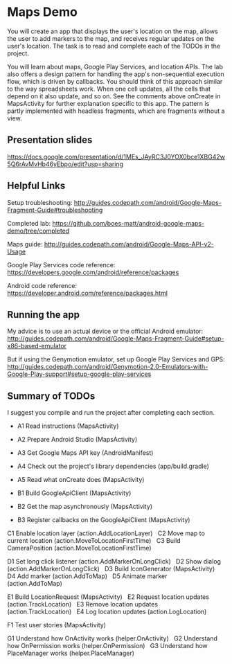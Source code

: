 # Maps Demo

 You will create an app that displays the user's location on the map,
 allows the user to add markers to the map, and receives regular updates
 on the user's location.  The task is to read and complete each of the
 TODOs in the project.

 You will learn about maps, Google Play Services, and location APIs.
 The lab also offers a design pattern for handling the app's non-sequential
 execution flow, which is driven by callbacks.  You should think of this
 approach similar to the way spreadsheets work.  When one cell updates, all
 the cells that depend on it also update, and so on. See the comments above
 onCreate in MapsActivity for further explanation specific to this app.  The
 pattern is partly implemented with headless fragments, which are fragments
 without a view.

## Presentation slides
 https://docs.google.com/presentation/d/1MEs_JAyRC3J0YOX0bce1XBG42w5Q6rAvMvHb46yEbpo/edit?usp=sharing

## Helpful Links
 Setup troubleshooting: http://guides.codepath.com/android/Google-Maps-Fragment-Guide#troubleshooting
 
 Completed lab: https://github.com/boes-matt/android-google-maps-demo/tree/completed

 Maps guide: http://guides.codepath.com/android/Google-Maps-API-v2-Usage

 Google Play Services code reference: https://developers.google.com/android/reference/packages

 Android code reference: https://developer.android.com/reference/packages.html

## Running the app
 My advice is to use an actual device or the official Android emulator:
 http://guides.codepath.com/android/Google-Maps-Fragment-Guide#setup-x86-based-emulator

 But if using the Genymotion emulator, set up Google Play Services and GPS:
 http://guides.codepath.com/android/Genymotion-2.0-Emulators-with-Google-Play-support#setup-google-play-services

## Summary of TODOs
 I suggest you compile and run the project after completing each section.

* A1 Read instructions (MapsActivity)
* A2 Prepare Android Studio (MapsActivity)
* A3 Get Google Maps API key (AndroidManifest)
* A4 Check out the project's library dependencies (app/build.gradle)
* A5 Read what onCreate does (MapsActivity)


* B1 Build GoogleApiClient (MapsActivity)&nbsp;
* B2 Get the map asynchronously (MapsActivity)&nbsp;
* B3 Register callbacks on the GoogleApiClient (MapsActivity)&nbsp;
&nbsp;


C1 Enable location layer (action.AddLocationLayer)&nbsp;&nbsp;
C2 Move map to current location (action.MoveToLocationFirstTime)&nbsp;&nbsp;
C3 Build CameraPosition (action.MoveToLocationFirstTime)&nbsp;&nbsp;
&nbsp;

D1 Set long click listener (action.AddMarkerOnLongClick)&nbsp;&nbsp;
D2 Show dialog (action.AddMarkerOnLongClick)&nbsp;&nbsp;
D3 Build IconGenerator (MapsActivity)&nbsp;&nbsp;
D4 Add marker (action.AddToMap)&nbsp;&nbsp;
D5 Animate marker (action.AddToMap)&nbsp;&nbsp;
&nbsp;

E1 Build LocationRequest (MapsActivity)&nbsp;&nbsp;
E2 Request location updates (action.TrackLocation)&nbsp;&nbsp;
E3 Remove location updates (action.TrackLocation)&nbsp;&nbsp;
E4 Log location updates (action.LogLocation)&nbsp;&nbsp;
&nbsp;

F1 Test user stories (MapsActivity)&nbsp;&nbsp;
&nbsp;

G1 Understand how OnActivity works (helper.OnActivity)&nbsp;&nbsp;
G2 Understand how OnPermission works (helper.OnPermission)&nbsp;&nbsp;
G3 Understand how PlaceManager works (helper.PlaceManager)&nbsp;&nbsp;

